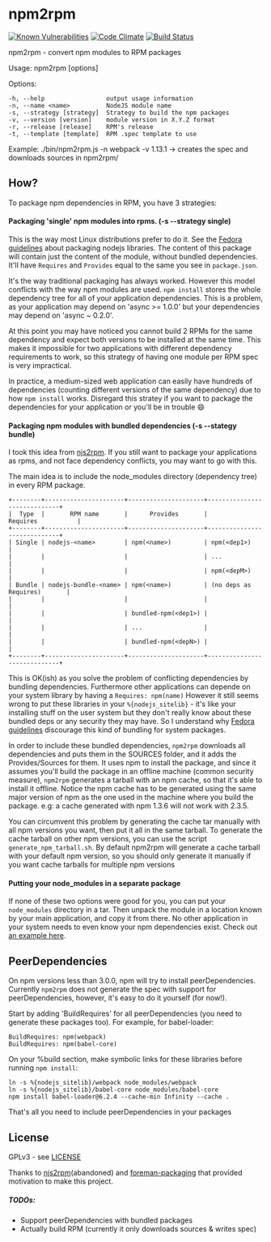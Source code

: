 npm2rpm
=======

[![Known Vulnerabilities](https://snyk.io/test/github/dlobatog/npm2rpm/badge.svg)](https://snyk.io/test/github/dlobatog/npm2rpm)
[![Code Climate](https://codeclimate.com/github/dLobatog/npm2rpm/badges/gpa.svg)](https://codeclimate.com/github/dLobatog/npm2rpm)
[![Build Status](https://travis-ci.org/dLobatog/npm2rpm.svg?branch=master)](https://travis-ci.org/dLobatog/npm2rpm)

npm2rpm - convert npm modules to RPM packages

  Usage: npm2rpm [options]

  Options:

    -h, --help                 output usage information
    -n, --name <name>          NodeJS module name
    -s, --strategy [strategy]  Strategy to build the npm packages
    -v, --version [version]    module version in X.Y.Z format
    -r, --release [release]    RPM's release
    -t, --template [template]  RPM .spec template to use

Example: ./bin/npm2rpm.js -n webpack -v 1.13.1 -> creates the spec and downloads sources in npm2rpm/

## How?

To package npm dependencies in RPM, you have 3 strategies:

#### Packaging 'single' npm modules into rpms. (-s --strategy single)
This is the way most Linux distributions prefer to do it. See the [Fedora guidelines](https://fedoraproject.org/wiki/Packaging:Node.js) about packaging nodejs libraries.
The content of this package will contain just the content of the module, without bundled dependencies. It'll have `Requires` and `Provides` equal to the same you see in `package.json`.

It's the way traditional packaging has always worked. However this model conflicts with the way npm modules are used. `npm install` stores the whole dependency tree for all of your application dependencies. This is a problem, as your application may depend on 'async >= 1.0.0' but your dependencies may depend on 'async ~ 0.2.0'.

At this point you may have noticed you cannot build 2 RPMs for the same dependency and expect both versions to be installed at the same time. This makes it impossible for two applications with different dependency requirements to work, so this strategy of having one module per RPM spec is very impractical.

In practice, a medium-sized web application can easily have hundreds of dependencies (counting different versions of the same dependency) due to how `npm install` works. Disregard this stratey if you want to package the dependencies for your application or you'll be in trouble :smile:

#### Packaging npm modules with bundled dependencies (-s --stategy bundle)
I took this idea from [njs2rpm](https://github.com/sfreire/njs2rpm). If you still want to package your applications as rpms, and not face dependency conflicts, you may want to go with this.

The main idea is to include the node_modules directory (dependency tree) in every RPM package.

    +--------+----------------------+---------------------+-----------------------------+
    |  Type  |       RPM name       |      Provides       |          Requires           |
    +--------+----------------------+---------------------+-----------------------------+
    | Single | nodejs-<name>        | npm(<name>)         | npm(<dep1>)                 |
    |        |                      |                     | ...                         |
    |        |                      |                     | npm(<depM>)                 |
    | Bundle | nodejs-bundle-<name> | npm(<name>)         | (no deps as Requires)       |
    |        |                      |                     |                             |
    |        |                      | bundled-npm(<dep1>) |                             |
    |        |                      | ...                 |                             |
    |        |                      | bundled-npm(<depN>) |                             |
    +--------+----------------------+---------------------+-----------------------------+

This is OK(ish) as you solve the problem of conflicting dependencies by bundling dependencies. Furthermore other applications can depende on your system library by having a `Requires: npm(name)` However it still seems wrong to put these libraries in your `%{nodejs_sitelib}` - it's like your installing stuff on the user system but they don't really know about these bundled deps or any security they may have. So I understand why [Fedora guidelines](https://fedoraproject.org/wiki/Bundled_Libraries?rd=Packaging:Bundled_Libraries) discourage this kind of bundling for system packages.

In order to include these bundled dependencies, `npm2rpm` downloads all dependencies and puts them in the SOURCES folder, and it adds the Provides/Sources for them. It uses npm to install the package, and since it assumes you'll build the package in an offline machine (common security measure), `npm2rpm` generates a tarball with an npm cache, so that it's able to install it offline. Notice the npm cache has to be generated using the same major version of npm as the one used in the machine where you build the package. e.g: a cache generated with npm 1.3.6 will not work with 2.3.5.

You can circumvent this problem by generating the cache tar manually with all npm versions you want, then put it all in the same tarball. To generate the cache tarball on other npm versions, you can use the script `generate_npm_tarball.sh`. By default npm2rpm will generate a cache tarball with your default npm version, so you should only generate it manually if you want cache tarballs for multiple npm versions

#### Putting your node_modules in a separate package
If none of these two options were good for you, you can put your `node_modules` directory in a tar. Then unpack the module in a location known by your main application, and copy it from there. No other application in your system needs to even know your npm dependencies exist. Check out [an example here](https://github.com/dLobatog/foreman-packaging/blob/f71bc800c2f4bef5869edae5f6aa87e2a94f735d/foreman-node_modules/foreman-node_modules.spec).

## PeerDependencies

On npm versions less than 3.0.0, npm will try to install peerDependencies. Currently `npm2rpm` does not generate the spec with support for peerDependencies, however, it's easy to do it yourself (for now!).

Start by adding 'BuildRequires' for all peerDependencies (you need to generate these packages too). For example, for babel-loader:

```
BuildRequires: npm(webpack)
BuildRequires: npm(babel-core)
```

On your %build section, make symbolic links for these libraries before running `npm install`:

```
ln -s %{nodejs_sitelib}/webpack node_modules/webpack
ln -s %{nodejs_sitelib}/babel-core node_modules/babel-core
npm install babel-loader@6.2.4 --cache-min Infinity --cache .
```

That's all you need to include peerDependencies in your packages

## License

GPLv3 - see [LICENSE](LICENSE)

Thanks to [njs2rpm](https://github.com/sfreire/njs2rpm)(abandoned) and [foreman-packaging](https://github.com/theforeman/foreman-packaging/) that provided motivation to make this project.

##### TODOs:
  - Support peerDependencies with bundled packages
  - Actually build RPM (currently it only downloads sources & writes spec)
